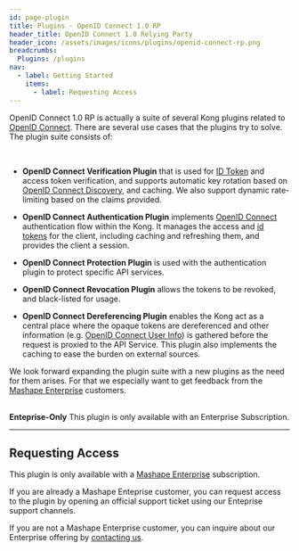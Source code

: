 ```yaml
---
id: page-plugin
title: Plugins - OpenID Connect 1.0 RP
header_title: OpenID Connect 1.0 Relying Party
header_icon: /assets/images/icons/plugins/openid-connect-rp.png
breadcrumbs:
  Plugins: /plugins
nav:
  - label: Getting Started
    items:
      - label: Requesting Access
---
```


OpenID Connect 1.0 RP is actually a suite of several Kong plugins related to
[OpenID Connect][connect]. There are several use cases that the plugins try
to solve. The plugin suite consists of:

<br />

* **OpenID Connect Verification Plugin** that is used for [ID Token][idtoken]
  and access token verification, and supports automatic key rotation based on
  [OpenID Connect Discovery][discovery], and caching. We also support dynamic
  rate-limiting based on the claims provided.
  
* **OpenID Connect Authentication Plugin** implements [OpenID Connect][connect]
  authentication flow within the Kong. It manages the access and [id tokens][idtoken]
  for the client, including caching and refreshing them, and provides the client
  a session.
  
* **OpenID Connect Protection Plugin** is used with the authentication plugin
  to protect specific API services.

* **OpenID Connect Revocation Plugin** allows the tokens to be revoked, and
  black-listed for usage.
  
* **OpenID Connect Dereferencing Plugin** enables the Kong act as a central
  place where the opaque tokens are dereferenced and other information
  (e.g. [OpenID Connect User Info][userinfo]) is gathered before the request
  is proxied to the API Service. This plugin also implements the caching to
  ease the burden on external sources.
  

We look forward expanding the plugin suite with a new plugins as the need for
them arises. For that we especially want to get feedback from the
[Mashape Enterprise](/enterprise) customers. 
  
<br />

<div class="alert alert-warning">
  <strong>Enteprise-Only</strong> This plugin is only available with an
  Enterprise Subscription. 
</div>

----

## Requesting Access

This plugin is only available with a [Mashape Enterprise](/enterprise) 
subscription.

If you are already a Mashape Enteprise customer, you can request access to the
plugin by opening an official support ticket using our Enteprise support 
channels.

If you are not a Mashape Enterprise customer, you can inquire about our
Enterprise offering by [contacting us](/enterprise).


[connect]: http://openid.net/specs/openid-connect-core-1_0.html
[discovery]: http://openid.net/specs/openid-connect-discovery-1_0.html
[idtoken]: http://openid.net/specs/openid-connect-core-1_0.html#IDToken
[userinfo]: http://openid.net/specs/openid-connect-core-1_0.html#UserInfo

